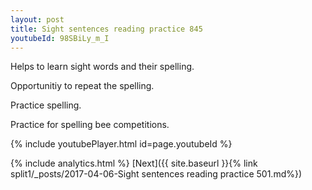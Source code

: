 ```yaml
---
layout: post
title: Sight sentences reading practice 845
youtubeId: 98SBiLy_m_I
---
```

 
 
Helps to learn sight words and their spelling.

Opportunitiy to repeat the spelling. 

Practice spelling. 
 
Practice for spelling bee competitions. 
 
{% include youtubePlayer.html id=page.youtubeId %}
 
 
{% include analytics.html %} 
[Next]({{ site.baseurl }}{% link  split1/_posts/2017-04-06-Sight sentences reading practice 501.md%})
 
